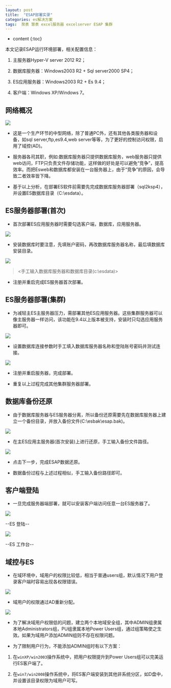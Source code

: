 ```yaml
---
layout: post
title:  "ESAP部署实录"
categories: es解决方案
tags:  聚表 慧表 excel服务器 excelserver ESAP 集群 
---
```


* content
{:toc}

本文记录ESAP运行环境部署，相关配置信息：

1. 主服务器Hyper-V server 2012 R2；

2. 数据库服务器：Windows2003 R2 + Sql server2000 SP4；

3. ES应用服务器：Windows2003 R2 + Es 9.4；

4. 客户端：Windows XP/Windows 7。

## 网络概况
![](/img/esap-deploy-1.jpg)

* 这是一个生产环节的中型网络，除了普通PC外，还有其他各类服务器和设备，如sql server,ftp,es9.4,web server等等，为了更好的控制访问权限，启用了域控(AD)。

* 服务器各司其职，例如:数据库服务器只提供数据库服务，web服务器只提供web访问，FTP只负责文件存储功能，这样做的好处是可以避免“竞争”，提高效率。而把Esweb和数据库都安装在一台服务器上，由于“竞争”的原因，会导致二者效率皆下降。

* 基于以上分析，在部署ES软件前需要先完成数据库服务器部署（sql2ksp4），并设置ES数据库目录（C:\esdata）。
 
## ES服务器部署(首次)
* 首次部署ES应用服务器时需要勾选客户端，数据库，应用服务器。
 
![](/img/esap-deploy-2.jpg)

* 安装数据库时要注意，先填账户密码，再改数据库服务器名称，最后填数据库安装目录。

![](/img/esap-deploy-3.jpg)

> <手工输入数据库服务器和数据库目录(c:\esdata)>

* 注册并重启完成ES服务器首次部署。
 
## ES服务器部署(集群)
* 为减轻主ES主服务器压力，需部署其他ES应用服务器。这些集群服务器可以像主服务器一样访问，该功能在9.4以上版本被支持，安装时只勾选应用服务器即可。
 
![](/img/esap-deploy-4.jpg)

* 设置数据库连接参数时手工填入数据库服务器名称和登陆账号密码并测试连接。
 
![](/img/esap-deploy-5.jpg)

* 注册并重启服务器，完成部署。

* 重复以上过程完成其他集群服务器部署。
 
## 数据库备份还原
* 由于数据库服务器与ES服务器分离，所以备份还原需要先在数据库服务器上建立一个备份目录，并放入备份文件(C:\esbak\esap.bak)。
 
![](/img/esap-deploy-6.jpg)

* 在主ES应用主服务器(首次安装)上进行还原，手工输入备份文件路径。
 
![](/img/esap-deploy-7.jpg)

* 点击下一步，完成ESAP数据还原。

* 数据备份过程与上述过程相似，手工输入备份路径即可。
 
## 客户端登陆
* 一旦完成服务器端部署，就可以安装客户端访问任意一台ES服务器了。
 
![](/img/esap-deploy-8.jpg)

--ES 登陆--
 
![](/img/esap-deploy-9.jpg)

--ES 工作台--
 
## 域控与ES
* 在域环境中，域用户的权限比较低，相当于普通users组，默认情况下用户登录客户端时容易出现各权限错误。
 
![](/img/esap-deploy-10.jpg)

* 域用户的权限通过AD重新分配。

![](/img/esap-deploy-11.jpg)
 
* 为了解决域用户权限低的问题，建立两个本地域安全组，其中ADMIN组隶属本地Administrators组，PU组隶属本地Power Users组，通过组策略使之生效。如果为域用户添加ADMIN组则不存在权限问题。

* 为了限制用户行为，不能添加ADMIN组时有以下方案：

1. 在`winXP/win2003`操作系统中，把用户权限提升到Power Users组可以完美运行ES客户端了。

2. 在`win7/win2008`操作系统中，将ES客户端安装到其他非系统分区，如D盘中，并设置该目录权限为域用户可写。
